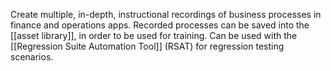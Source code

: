 
Create multiple, in-depth, instructional recordings of business processes in finance and operations apps. 
Recorded processes can be saved into the [[asset library]], in order to be used for training.
Can be used with the [[Regression Suite Automation Tool]] (RSAT) for regression testing scenarios.